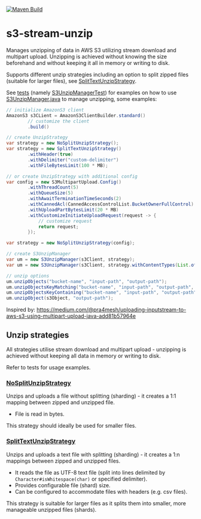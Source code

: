 [![Maven Build](https://github.com/nejckorasa/s3-stream-unzip/actions/workflows/maven.yml/badge.svg)](https://github.com/nejckorasa/s3-stream-unzip/actions/workflows/maven.yml)

# s3-stream-unzip

Manages unzipping of data in AWS S3 utilizing stream download and multipart upload. Unzipping is achieved without knowing the size beforehand and without keeping it all in memory or writing to disk.

Supports different unzip strategies including an option to split zipped files (suitable for larger files), see [SplitTextUnzipStrategy](src/main/java/com/github/nejckorasa/s3/unzip/strategy/SplitTextUnzipStrategy.java).

See [tests](src/test/java/com/github/nejckorasa/s3) (namely [S3UnzipManagerTest](src/test/java/com/github/nejckorasa/s3/S3UnzipManagerTest.java)) for examples on how to
use [S3UnzipManager.java](src/main/java/com/github/nejckorasa/s3/unzip/S3UnzipManager.java) to manage unzipping, some examples:

```java
// initialize AmazonS3 client
AmazonS3 s3CLient = AmazonS3ClientBuilder.standard()
        // customize the client
        .build()

// create UnzipStrategy
var strategy = new NoSplitUnzipStrategy();
var strategy = new SplitTextUnzipStrategy()
        .withHeader(true)
        .withDelimiter("custom-delimiter")
        .withFileBytesLimit(100 * MB);

// or create UnzipStrategy with additional config
var config = new S3MultipartUpload.Config()
        .withThreadCount(5)
        .withQueueSize(5)
        .withAwaitTerminationTimeSeconds(2)
        .withCannedAcl(CannedAccessControlList.BucketOwnerFullControl)
        .withUploadPartBytesLimit(20 * MB)
        .withCustomizeInitiateUploadRequest(request -> {
            // customize request
            return request;
        });

var strategy = new NoSplitUnzipStrategy(config);

// create S3UnzipManager
var um = new S3UnzipManager(s3Client, strategy);
var um = new S3UnzipManager(s3Client, strategy.withContentTypes(List.of("application/zip"));

// unzip options
um.unzipObjects("bucket-name", "input-path", "output-path");
um.unzipObjectsKeyMatching("bucket-name", "input-path", "output-path", ".*\\.zip");
um.unzipObjectsKeyContaining("bucket-name", "input-path", "output-path", "-part-of-object-");
um.unzipObject(s3Object, "output-path");
```

Inspired by: https://medium.com/@pra4mesh/uploading-inputstream-to-aws-s3-using-multipart-upload-java-add81b57964e

## Unzip strategies

All strategies utilise stream download and multipart upload - unzipping is achieved without keeping all data in memory or writing to disk. 

Refer to tests for usage examples.

### [NoSplitUnzipStrategy](src/main/java/com/github/nejckorasa/s3/unzip/strategy/NoSplitUnzipStrategy.java)
Unzips and uploads a file without splitting (sharding) - it creates a 1:1 mapping between zipped and unzipped file.

- File is read in bytes.

This strategy should ideally be used for smaller files.

### [SplitTextUnzipStrategy](src/main/java/com/github/nejckorasa/s3/unzip/strategy/SplitTextUnzipStrategy.java)
Unzips and uploads a text file with splitting (sharding) - it creates a 1:n mappings between zipped and unzipped files.

- It reads the file as UTF-8 text file (split into lines delimited by `Character#isWhitespace(char)` or specified delimiter).
- Provides configurable file (shard) size. 
- Can be configured to accommodate files with headers (e.g. csv files). 

This strategy is suitable for larger files as it splits them into smaller, more manageable unzipped files (shards).
